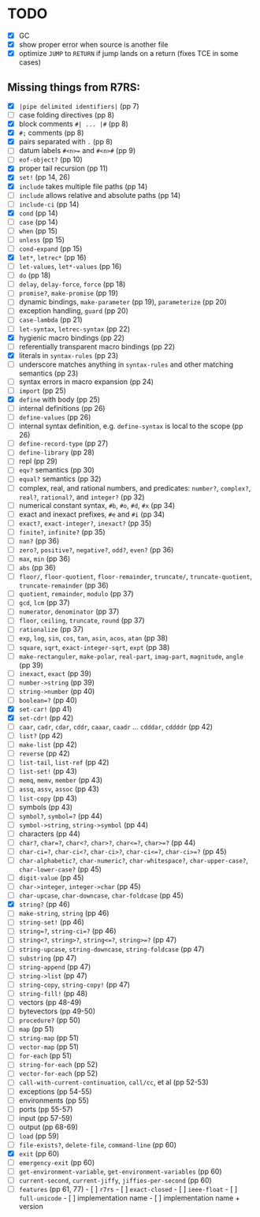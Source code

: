 # TODO

- [x] GC
- [x] show proper error when source is another file
- [x] optimize `JUMP` to `RETURN` if jump lands on a return (fixes TCE in some cases)

## Missing things from R7RS:

- [x] `|pipe delimited identifiers|` (pp 7)
- [ ] case folding directives (pp 8)
- [x] block comments `#| ... |#` (pp 8)
- [x] `#;` comments (pp 8)
- [x] pairs separated with `.` (pp 8)
- [ ] datum labels `#<n>=` and `#<n>#` (pp 9)
- [ ] `eof-object?` (pp 10)
- [x] proper tail recursion (pp 11)
- [x] `set!` (pp 14, 26)
- [x] `include` takes multiple file paths (pp 14)
- [ ] `include` allows relative and absolute paths (pp 14)
- [ ] `include-ci` (pp 14)
- [x] `cond` (pp 14)
- [ ] `case` (pp 14)
- [ ] `when` (pp 15)
- [ ] `unless` (pp 15)
- [ ] `cond-expand` (pp 15)
- [x] `let*`, `letrec*` (pp 16)
- [ ] `let-values`, `let*-values` (pp 16)
- [ ] `do` (pp 18)
- [ ] `delay`, `delay-force`, `force` (pp 18)
- [ ] `promise?`, `make-promise` (pp 19)
- [ ] dynamic bindings, `make-parameter` (pp 19), `parameterize` (pp 20)
- [ ] exception handling, `guard` (pp 20)
- [ ] `case-lambda` (pp 21)
- [ ] `let-syntax`, `letrec-syntax` (pp 22)
- [x] hygienic macro bindings (pp 22)
- [ ] referentially transparent macro bindings (pp 22)
- [x] literals in `syntax-rules` (pp 23)
- [ ] underscore matches anything in `syntax-rules` and other matching semantics (pp 23)
- [ ] syntax errors in macro expansion (pp 24)
- [ ] `import` (pp 25)
- [x] `define` with body (pp 25)
- [ ] internal definitions (pp 26)
- [ ] `define-values` (pp 26)
- [ ] internal syntax definition, e.g. `define-syntax` is local to the scope (pp 26)
- [ ] `define-record-type` (pp 27)
- [ ] `define-library` (pp 28)
- [ ] repl (pp 29)
- [ ] `eqv?` semantics (pp 30)
- [ ] `equal?` semantics (pp 32)
- [ ] complex, real, and rational numbers, and predicates:
      `number?`, `complex?`, `real?`, `rational?`, and `integer?` (pp 32)
- [ ] numerical constant syntax, `#b`, `#o`, `#d`, `#x` (pp 34)
- [ ] exact and inexact prefixes, `#e` and `#i` (pp 34)
- [ ] `exact?`, `exact-integer?`, `inexact?` (pp 35)
- [ ] `finite?`, `infinite?` (pp 35)
- [ ] `nan?` (pp 36)
- [ ] `zero?`, `positive?`, `negative?`, `odd?`, `even?` (pp 36)
- [ ] `max`, `min` (pp 36)
- [ ] `abs` (pp 36)
- [ ] `floor/`, `floor-quotient`, `floor-remainder`,
      `truncate/`, `truncate-quotient`, `truncate-remainder` (pp 36)
- [ ] `quotient`, `remainder`, `modulo` (pp 37)
- [ ] `gcd`, `lcm` (pp 37)
- [ ] `numerator`, `denominator` (pp 37)
- [ ] `floor`, `ceiling`, `truncate`, `round` (pp 37)
- [ ] `rationalize` (pp 37)
- [ ] `exp`, `log`, `sin`, `cos`, `tan`, `asin`, `acos`, `atan` (pp 38)
- [ ] `square`, `sqrt`, `exact-integer-sqrt`, `expt` (pp 38)
- [ ] `make-rectanguler`, `make-polar`, `real-part`, `imag-part`, `magnitude`, `angle` (pp 39)
- [ ] `inexact`, `exact` (pp 39)
- [ ] `number->string` (pp 39)
- [ ] `string->number` (pp 40)
- [ ] `boolean=?` (pp 40)
- [x] `set-car!` (pp 41)
- [x] `set-cdr!` (pp 42)
- [ ] `caar`, `cadr`, `cdar`, `cddr`, `caaar`, `caadr` ... `cdddar`, `cddddr` (pp 42)
- [ ] `list?` (pp 42)
- [ ] `make-list` (pp 42)
- [ ] `reverse` (pp 42)
- [ ] `list-tail`, `list-ref` (pp 42)
- [ ] `list-set!` (pp 43)
- [ ] `memq`, `memv`, `member` (pp 43)
- [ ] `assq`, `assv`, `assoc` (pp 43)
- [ ] `list-copy` (pp 43)
- [ ] symbols (pp 43)
- [ ] `symbol?`, `symbol=?` (pp 44)
- [ ] `symbol->string`, `string->symbol` (pp 44)
- [ ] characters (pp 44)
- [ ] `char?`, `char=?`, `char<?`, `char>?`, `char<=?`, `char>=?` (pp 44)
- [ ] `char-ci=?`, `char-ci<?`, `char-ci>?`, `char-ci<=?`, `char-ci>=?` (pp 45)
- [ ] `char-alphabetic?`, `char-numeric?`, `char-whitespace?`, `char-upper-case?`, `char-lower-case?` (pp 45)
- [ ] `digit-value` (pp 45)
- [ ] `char->integer`, `integer->char` (pp 45)
- [ ] `char-upcase`, `char-downcase`, `char-foldcase` (pp 45)
- [x] `string?` (pp 46)
- [ ] `make-string`, `string` (pp 46)
- [ ] `string-set!` (pp 46)
- [ ] `string=?`, `string-ci=?` (pp 46)
- [ ] `string<?`, `string>?`, `string<=?`, `string>=?` (pp 47)
- [ ] `string-upcase`, `string-downcase`, `string-foldcase` (pp 47)
- [ ] `substring` (pp 47)
- [ ] `string-append` (pp 47)
- [ ] `string->list` (pp 47)
- [ ] `string-copy`, `string-copy!` (pp 47)
- [ ] `string-fill!` (pp 48)
- [ ] vectors (pp 48-49)
- [ ] bytevectors (pp 49-50)
- [ ] `procedure?` (pp 50)
- [ ] `map` (pp 51)
- [ ] `string-map` (pp 51)
- [ ] `vector-map` (pp 51)
- [ ] `for-each` (pp 51)
- [ ] `string-for-each` (pp 52)
- [ ] `vector-for-each` (pp 52)
- [ ] `call-with-current-continuation`, `call/cc`, et al (pp 52-53)
- [ ] exceptions (pp 54-55)
- [ ] environments (pp 55)
- [ ] ports (pp 55-57)
- [ ] input (pp 57-59)
- [ ] output (pp 68-69)
- [ ] `load` (pp 59)
- [ ] `file-exists?`, `delete-file`, `command-line` (pp 60)
- [x] `exit` (pp 60)
- [ ] `emergency-exit` (pp 60)
- [ ] `get-environment-variable`, `get-environment-variables` (pp 60)
- [ ] `current-second`, `current-jiffy`, `jiffies-per-second` (pp 60)
- [ ] `features` (pp 61, 77)
      - [ ] `r7rs`
      - [ ] `exact-closed`
      - [ ] `ieee-float`
      - [ ] `full-unicode`
      - [ ] implementation name
      - [ ] implementation name + version
